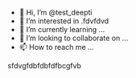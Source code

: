- 👋 Hi, I’m @test_deepti
- 👀 I’m interested in .fdvfdvd
- 🌱 I’m currently learning ...
- 💞️ I’m looking to collaborate on ...
- 📫 How to reach me ...

<!---
testingdeepti/testingdeepti is a ✨ special ✨ repository because its `README.md` (this file) appears on your GitHub profile.
You can click the Preview link to take a look at your changes.
--->
sfdvgfdbfdbfdfbcgfvb
